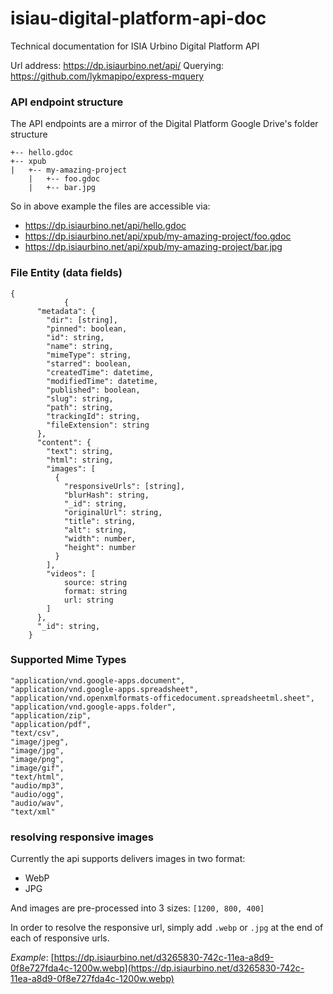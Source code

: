 # isiau-digital-platform-api-doc
Technical documentation for ISIA Urbino Digital Platform API


Url address: https://dp.isiaurbino.net/api/
Querying: https://github.com/lykmapipo/express-mquery 

### API endpoint structure
The API endpoints are a mirror of the Digital Platform Google Drive's folder structure
```
+-- hello.gdoc
+-- xpub
|   +-- my-amazing-project
	|   +-- foo.gdoc
	|   +-- bar.jpg
``` 
So in above example the files are accessible via:
- https://dp.isiaurbino.net/api/hello.gdoc
- https://dp.isiaurbino.net/api/xpub/my-amazing-project/foo.gdoc
- https://dp.isiaurbino.net/api/xpub/my-amazing-project/bar.jpg

### File Entity (data fields)

```
{
	        {
      "metadata": {
        "dir": [string],
        "pinned": boolean,
        "id": string,
        "name": string,
        "mimeType": string,
        "starred": boolean,
        "createdTime": datetime,
        "modifiedTime": datetime,
        "published": boolean,
        "slug": string,
        "path": string,
        "trackingId": string,
        "fileExtension": string
      },
      "content": {
        "text": string,
        "html": string,
        "images": [
          {
            "responsiveUrls": [string],
            "blurHash": string,
            "_id": string,
            "originalUrl": string,
            "title": string,
            "alt": string,
            "width": number,
            "height": number
          }
        ],
        "videos": [
	        source: string
		    format: string
		    url: string
        ]
      },
      "_id": string,
    }
```


### Supported Mime Types
```
"application/vnd.google-apps.document",
"application/vnd.google-apps.spreadsheet",
"application/vnd.openxmlformats-officedocument.spreadsheetml.sheet",
"application/vnd.google-apps.folder",
"application/zip",
"application/pdf",
"text/csv",
"image/jpeg",
"image/jpg",
"image/png",
"image/gif",
"text/html",
"audio/mp3",
"audio/ogg",
"audio/wav",
"text/xml"
```

### resolving responsive images
Currently the api supports delivers images in two format:
- WebP
- JPG

And images are pre-processed into 3 sizes: 
`[1200, 800, 400]` 

In order to resolve the responsive url, simply add `.webp` or `.jpg` at the end of each of responsive urls. 

*Example*: 
[https://dp.isiaurbino.net/d3265830-742c-11ea-a8d9-0f8e727fda4c-1200w.webp](https://dp.isiaurbino.net/d3265830-742c-11ea-a8d9-0f8e727fda4c-1200w.webp)
